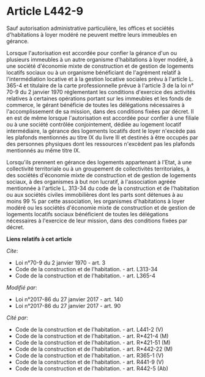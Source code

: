 # Article L442-9

Sauf autorisation administrative particulière, les offices et sociétés d'habitations à loyer modéré ne peuvent mettre leurs
immeubles en gérance. 

Lorsque l'autorisation est accordée pour confier la gérance d'un ou plusieurs immeubles à un autre organisme d'habitations à
loyer modéré, à une société d'économie mixte de construction et de gestion de logements locatifs sociaux ou à un organisme
bénéficiant de l'agrément relatif à l'intermédiation locative et à la gestion locative sociales prévu à l'article L. 365-4 et
titulaire de la carte professionnelle prévue à l'article 3 de la loi n° 70-9 du 2 janvier 1970 réglementant les conditions
d'exercice des activités relatives à certaines opérations portant sur les immeubles et les fonds de commerce, le gérant
bénéficie de toutes les délégations nécessaires à l'accomplissement de sa mission, dans des conditions fixées par décret. Il
en est de même lorsque l'autorisation est accordée pour confier à une filiale ou à une société contrôlée conjointement,
dédiée au logement locatif intermédiaire, la gérance des logements locatifs dont le loyer n'excède pas les plafonds
mentionnés au titre IX du livre III et destinés à être occupés par des personnes physiques dont les ressources n'excèdent pas
les plafonds mentionnés au même titre IX. 

Lorsqu'ils prennent en gérance des logements appartenant à l'Etat, à une collectivité territoriale ou à un groupement de
collectivités territoriales, à des sociétés d'économie mixte de construction et de gestion de logements sociaux, à des
organismes à but non lucratif, à l'association agréée mentionnée à l'article L. 313-34 du code de la construction et de
l'habitation ou aux sociétés civiles immobilières dont les parts sont détenues à au moins 99 % par cette association, les
organismes d'habitations à loyer modéré ou les sociétés d'économie mixte de construction et de gestion de logements locatifs
sociaux bénéficient de toutes les délégations nécessaires à l'exercice de leur mission, dans des conditions fixées par
décret.

**Liens relatifs à cet article**

_Cite_:

  - Loi n°70-9 du 2 janvier 1970 - art. 3
  - Code de la construction et de l'habitation. - art. L313-34
  - Code de la construction et de l'habitation. - art. L365-4

_Modifié par_:

  - Loi n°2017-86 du 27 janvier 2017 - art. 140
  - Loi n°2017-86 du 27 janvier 2017 - art. 90

_Cité par_:

  - Code de la construction et de l'habitation. - art. L441-2 (V)
  - Code de la construction et de l'habitation. - art. R*421-4 (M)
  - Code de la construction et de l'habitation. - art. R*421-51 (M)
  - Code de la construction et de l'habitation. - art. R*442-22 (M)
  - Code de la construction et de l'habitation. - art. R365-1 (V)
  - Code de la construction et de l'habitation. - art. R441-9 (V)
  - Code de la construction et de l'habitation. - art. R442-5 (Ab)
